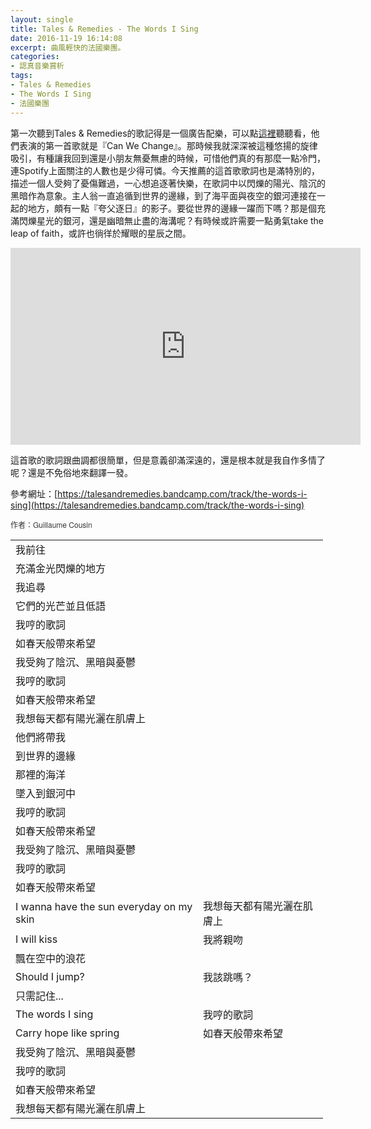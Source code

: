 ```yaml
---
layout: single
title: Tales & Remedies - The Words I Sing
date: 2016-11-19 16:14:08
excerpt: 曲風輕快的法國樂團。
categories:
- 認真音樂賞析
tags:
- Tales & Remedies
- The Words I Sing
- 法國樂團
---
```


第一次聽到Tales &amp; Remedies的歌記得是一個廣告配樂，可以點[這裡](https://www.youtube.com/watch?v=l9wsN15Gjzc)聽聽看，他們表演的第一首歌就是『Can We Change』。那時候我就深深被這種悠揚的旋律吸引，有種讓我回到還是小朋友無憂無慮的時候，可惜他們真的有那麼一點冷門，連Spotify上面關注的人數也是少得可憐。今天推薦的這首歌歌詞也是滿特別的，描述一個人受夠了憂傷難過，一心想追逐著快樂，在歌詞中以閃爍的陽光、陰沉的黑暗作為意象。主人翁一直追循到世界的邊緣，到了海平面與夜空的銀河連接在一起的地方，頗有一點『夸父逐日』的影子。要從世界的邊緣一躍而下嗎？那是個充滿閃爍星光的銀河，還是幽暗無止盡的海溝呢？有時候或許需要一點勇氣take the leap of faith，或許也徜徉於耀眼的星辰之間。

<p style="text-align: center;"><iframe allowfullscreen="" class="" frameborder="0" height="315" src="https://www.youtube.com/embed/BfLX7J2zvYk?wmode=transparent" width="560"></iframe></p>

這首歌的歌詞跟曲調都很簡單，但是意義卻滿深遠的，還是根本就是我自作多情了呢？還是不免俗地來翻譯一發。

參考網址：[https://talesandremedies.bandcamp.com/track/the-words-i-sing](https://talesandremedies.bandcamp.com/track/the-words-i-sing)

<font color="#363636" face="helvetica neue, helvetica, arial, sans-serif"><span style="font-size:12px">作者：Guillaume Cousin</span></font>

<table align="center" border="0" cellpadding="1" cellspacing="1" style="width:500px">
	<tbody>
		<tr>
			<td>我前往</td>
		</tr>
		<tr>
			<td>充滿金光閃爍的地方</td>
		</tr>
		<tr>
			<td>我追尋</td>
		</tr>
		<tr>
			<td>它們的光芒並且低語</td>
		</tr>
		<tr>
		</tr>
		<tr>
			<td>我哼的歌詞</td>
		</tr>
		<tr>
			<td>如春天般帶來希望</td>
		</tr>
		<tr>
			<td>我受夠了陰沉、黑暗與憂鬱</td>
		</tr>
		<tr>
		</tr>
		<tr>
			<td>我哼的歌詞</td>
		</tr>
		<tr>
			<td>如春天般帶來希望</td>
		</tr>
		<tr>
			<td>我想每天都有陽光灑在肌膚上</td>
		</tr>
		<tr>
		</tr>
		<tr>
			<td>他們將帶我</td>
		</tr>
		<tr>
			<td>到世界的邊緣</td>
		</tr>
		<tr>
			<td>那裡的海洋</td>
		</tr>
		<tr>
			<td>墜入到銀河中</td>
		</tr>
		<tr>
		</tr>
		<tr>
			<td>我哼的歌詞</td>
		</tr>
		<tr>
			<td>如春天般帶來希望</td>
		</tr>
		<tr>
			<td>我受夠了陰沉、黑暗與憂鬱</td>
		</tr>
		<tr>
		</tr>
		<tr>
			<td>我哼的歌詞</td>
		</tr>
		<tr>
			<td>如春天般帶來希望</td>
		</tr>
		<tr>
			<td>I wanna have the sun everyday on my skin</td>
			<td>我想每天都有陽光灑在肌膚上</td>
		</tr>
		<tr>
		</tr>
		<tr>
			<td>I will kiss</td>
			<td>我將親吻</td>
		</tr>
		<tr>
			<td>飄在空中的浪花</td>
		</tr>
		<tr>
			<td>Should I jump?</td>
			<td>我該跳嗎？</td>
		</tr>
		<tr>
			<td>只需記住...</td>
		</tr>
		<tr>
		</tr>
		<tr>
			<td>The words I sing</td>
			<td>我哼的歌詞</td>
		</tr>
		<tr>
			<td>Carry hope like spring</td>
			<td>如春天般帶來希望</td>
		</tr>
		<tr>
			<td>我受夠了陰沉、黑暗與憂鬱</td>
		</tr>
		<tr>
			<td>我哼的歌詞</td>
		</tr>
		<tr>
			<td>如春天般帶來希望</td>
		</tr>
		<tr>
			<td>我想每天都有陽光灑在肌膚上</td>
		</tr>
	</tbody>
</table>
